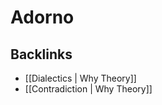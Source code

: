 # Adorno



<a id="orgdf6da96"></a>

## Backlinks

-   [[Dialectics | Why Theory]]
-   [[Contradiction | Why Theory]]
